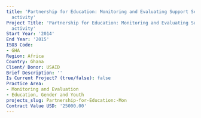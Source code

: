 ```yaml
---
title: 'Partnership for Education: Monitoring and Evaluating Support Services
  activity'
Project Title: 'Partnership for Education: Monitoring and Evaluating Support Services
  activity'
Start Year: '2014'
End Year: '2015'
ISO3 Code:
- GHA
Region: Africa
Country: Ghana
Client/ Donor: USAID
Brief Description: ''
Is Current Project? (true/false): false
Practice Area:
- Monitoring and Evaluation
- Education, Gender and Youth
projects_slug: Partnership-for-Education:-Mon
Contract Value USD: '25000.00'
---
```


